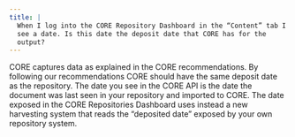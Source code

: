 ```yaml
---
title: |
  When I log into the CORE Repository Dashboard in the “Content” tab I
  see a date. Is this date the deposit date that CORE has for the
  output?
---
```

CORE captures data as explained in the CORE recommendations. By
following our recommendations CORE should have the same deposit date
as the repository. The date you see in the CORE API is the date the
document was last seen in your repository and imported to CORE. The
date exposed in the CORE Repositories Dashboard uses instead a new
harvesting system that reads the “deposited date” exposed by your
own repository system.

